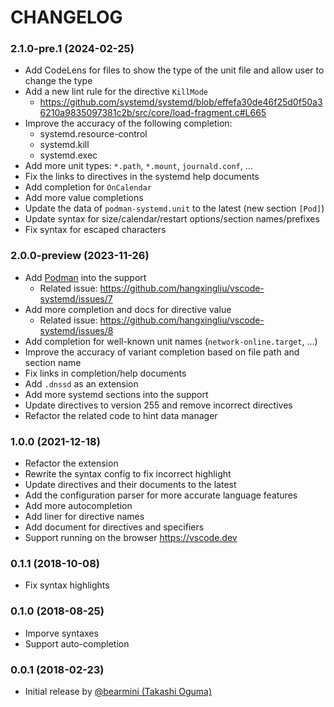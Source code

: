# CHANGELOG

### 2.1.0-pre.1 (2024-02-25)

- Add CodeLens for files to show the type of the unit file and allow user to change the type
- Add a new lint rule for the directive `KillMode`
    - <https://github.com/systemd/systemd/blob/effefa30de46f25d0f50a36210a9835097381c2b/src/core/load-fragment.c#L665>
- Improve the accuracy of the following completion:
    - systemd.resource-control
    - systemd.kill
    - systemd.exec
- Add more unit types: `*.path`, `*.mount`, `journald.conf`, ...
- Fix the links to directives in the systemd help documents
- Add completion for `OnCalendar`
- Add more value completions
- Update the data of `podman-systemd.unit` to the latest (new section `[Pod]`)
- Update syntax for size/calendar/restart options/section names/prefixes
- Fix syntax for escaped characters

### 2.0.0-preview (2023-11-26)

- Add [Podman](https://docs.podman.io/en/latest/markdown/podman-systemd.unit.5.html) into the support
    - Related issue: <https://github.com/hangxingliu/vscode-systemd/issues/7>
- Add more completion and docs for directive value 
    - Related issue: <https://github.com/hangxingliu/vscode-systemd/issues/8>
- Add completion for well-known unit names (`network-online.target`, ...)
- Improve the accuracy of variant completion based on file path and section name
- Fix links in completion/help documents
- Add `.dnssd` as an extension
- Add more systemd sections into the support
- Update directives to version 255 and remove incorrect directives
- Refactor the related code to hint data manager

### 1.0.0 (2021-12-18)

- Refactor the extension
- Rewrite the syntax config to fix incorrect highlight
- Update directives and their documents to the latest
- Add the configuration parser for more accurate language features
- Add more autocompletion
- Add liner for directive names
- Add document for directives and specifiers
- Support running on the browser <https://vscode.dev>

### 0.1.1 (2018-10-08)

- Fix syntax highlights

### 0.1.0 (2018-08-25)

- Imporve syntaxes
- Support auto-completion

### 0.0.1 (2018-02-23)

- Initial release by [@bearmini (Takashi Oguma)](https://github.com/bearmini)
